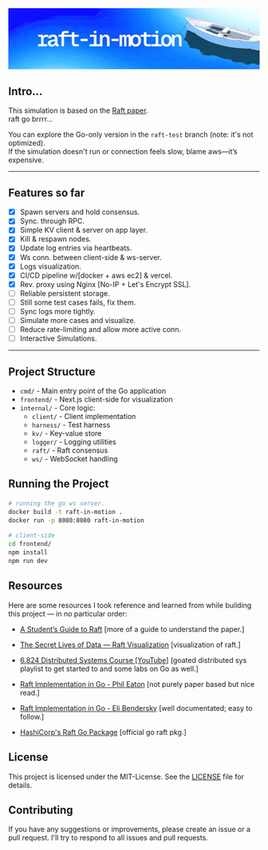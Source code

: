 <a href="https://probin.me/raft-home">
  <img src="./frontend/public/assets/banner.png" alt="raft-in-motion" />
</a>

## Intro...

This simulation is based on the [Raft paper](https://raft.github.io/raft.pdf).  
raft go brrrr...

You can explore the Go-only version in the `raft-test` branch (note: it's not optimized).</br>
If the simulation doesn't run or connection feels slow, blame aws—it’s expensive.

---

## Features so far 

- [x] Spawn servers and hold consensus.
- [x] Sync. through RPC.
- [x] Simple KV client & server on app layer.
- [x] Kill & respawn nodes.
- [x] Update log entries via heartbeats.
- [x] Ws conn. between client-side & ws-server.
- [x] Logs visualization.
- [x] CI/CD pipeline w/[docker + aws ec2] & vercel.
- [x] Rev. proxy using Nginx [No-IP + Let's Encrypt SSL].
- [ ] Reliable persistent storage.
- [ ] Still some test cases fails, fix them.
- [ ] Sync logs more tightly.
- [ ] Simulate more cases and visualize.
- [ ] Reduce rate-limiting and allow more active conn.
- [ ] Interactive Simulations.

---

## Project Structure

- `cmd/`        - Main entry point of the Go application  
- `frontend/`   - Next.js client-side for visualization  
- `internal/`   - Core logic:  
  - `client/`    - Client implementation  
  - `harness/`   - Test harness  
  - `kv/`        - Key-value store  
  - `logger/`    - Logging utilities  
  - `raft/`      - Raft consensus  
  - `ws/`        - WebSocket handling  

## Running the Project

```bash
# running the go ws server.
docker build -t raft-in-motion .
docker run -p 8080:8080 raft-in-motion
```

```bash
# client-side 
cd frontend/
npm install
npm run dev
```

## Resources

Here are some resources I took reference and learned from while building this project — in no particular order:

- [A Student’s Guide to Raft](https://thesquareplanet.com/blog/students-guide-to-raft/) [more of a guide to understand the paper.]

- [The Secret Lives of Data — Raft Visualization](https://thesecretlivesofdata.com/raft/)  [visualization of raft.]

- [6.824 Distributed Systems Course [YouTube]](https://www.youtube.com/@6.824) [goated distributed sys playlist to get started to and some labs on Go as well.]

- [Raft Implementation in Go - Phil Eaton](https://notes.eatonphil.com/2023-05-25-raft.html) [not purely paper based but nice read.]

- [Raft Implementation in Go - Eli Bendersky](https://eli.thegreenplace.net/2020/implementing-raft-part-0-introduction/) [well documentated; easy to follow.]

- [HashiCorp's Raft Go Package](https://pkg.go.dev/github.com/hashicorp/raft)  [official go raft pkg.]

## License

This project is licensed under the MIT-License. See the [LICENSE](LICENSE) file for details.

## Contributing

If you have any suggestions or improvements, please create an issue or a pull request. I'll try to respond to all issues and pull requests.
